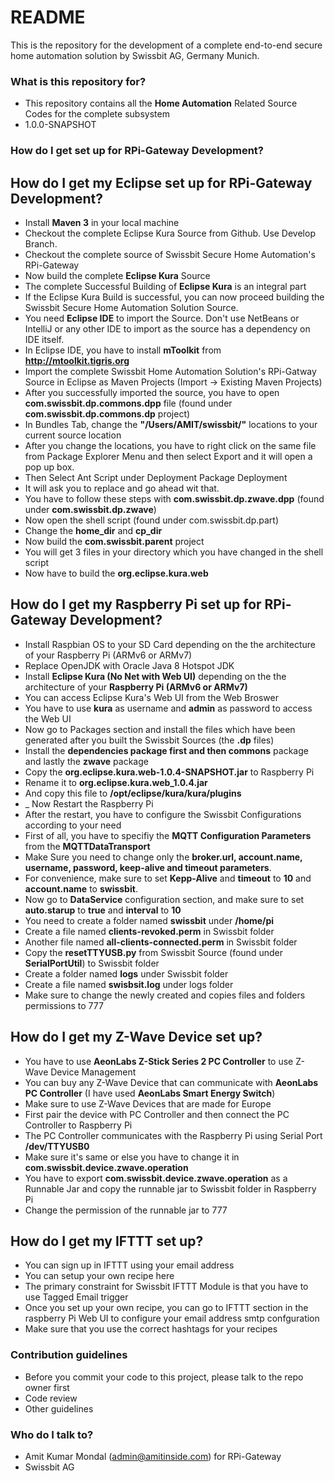 # README #

This is the repository for the development of a complete end-to-end secure home automation solution by Swissbit AG, Germany Munich. 

### What is this repository for? ###

* This repository contains all the **Home Automation** Related Source Codes for the complete subsystem
* 1.0.0-SNAPSHOT

### How do I get set up for RPi-Gateway Development? ###

## How do I get my Eclipse set up for RPi-Gateway Development? ##

* Install **Maven 3** in your local machine
* Checkout the complete Eclipse Kura Source from Github. Use Develop Branch.
* Checkout the complete source of Swissbit Secure Home Automation's RPi-Gateway
* Now build the complete **Eclipse Kura** Source
* The complete Successful Building of **Eclipse Kura** is an integral part
* If the Eclipse Kura Build is successful, you can now proceed building the Swissbit Secure Home Automation Solution Source.
* You need **Eclipse IDE** to import the Source. Don't use NetBeans or IntelliJ or any other IDE to import as the source has a dependency on IDE itself.
* In Eclipse IDE, you have to install **mToolkit** from **http://mtoolkit.tigris.org**
* Import the complete Swissbit Home Automation Solution's RPi-Gatway Source in Eclipse as Maven Projects (Import -> Existing Maven Projects)
* After you successfully imported the source, you have to open **com.swissbit.dp.commons.dpp** file (found under **com.swissbit.dp.commons.dp** project)
* In Bundles Tab, change the **"/Users/AMIT/swissbit/"** locations to your current source location
* After you change the locations, you have to right click on the same file from Package Explorer Menu and then select Export and it will open a pop up box.
* Then Select Ant Script under Deployment Package Deployment
* It will ask you to replace and go ahead wit that.
* You have to follow these steps with **com.swissbit.dp.zwave.dpp** (found under **com.swissbit.dp.zwave**)
* Now open the shell script (found under com.swissbit.dp.part)
* Change the **home_dir** and **cp_dir**
* Now build the **com.swissbit.parent** project
* You will get 3 files in your directory which you have changed in the shell script
* Now have to build the **org.eclipse.kura.web**

## How do I get my Raspberry Pi set up for RPi-Gateway Development? ##

* Install Raspbian OS to your SD Card depending on the the architecture of your Raspberry Pi (ARMv6 or ARMv7)
* Replace OpenJDK with Oracle Java 8 Hotspot JDK
* Install **Eclipse Kura (No Net with Web UI)** depending on the the architecture of your **Raspberry Pi (ARMv6 or ARMv7)**
* You can access Eclipse Kura's Web UI from the Web Broswer
* You have to use **kura** as username and **admin** as password to access the Web UI
* Now go to Packages section and install the files which have been generated after you built the Swissbit Sources (the **.dp** files)
* Install the ****dependencies** package first and then **commons**** package and lastly the **zwave** package
* Copy the **org.eclipse.kura.web-1.0.4-SNAPSHOT.jar** to Raspberry Pi
* Rename it to **org.eclipse.kura.web_1.0.4.jar**
* And copy this file to **/opt/eclipse/kura/kura/plugins**
* _ Now Restart the Raspberry Pi
* After the restart, you have to configure the Swissbit Configurations according to your need
* First of all, you have to specifiy the **MQTT Configuration Parameters** from the **MQTTDataTransport**
* Make Sure you need to change only the **broker.url, account.name, username, password, keep-alive and timeout parameters**.
* For convenience, make sure to set **Kepp-Alive** and **timeout** to **10** and **account.name** to **swissbit**.
* Now go to **DataService** configuration section, and make sure to set **auto.starup** to **true** and **interval** to **10**
* You need to create a folder named **swissbit** under **/home/pi**
* Create a file named **clients-revoked.perm** in Swissbit folder
* Another file named **all-clients-connected.perm** in Swissbit folder
* Copy the **resetTTYUSB.py** from Swissbit Source (found under **SerialPortUtil**) to Swissbit folder
* Create a folder named **logs** under Swissbit folder
* Create a file named **swisbsit.log** under logs folder
* Make sure to change the newly created and copies files and folders permissions to 777

## How do I get my Z-Wave Device set up? ##

* You have to use **AeonLabs Z-Stick Series 2 PC Controller** to use Z-Wave Device Management
* You can buy any Z-Wave Device that can communicate with **AeonLabs PC Controller** (I have used **AeonLabs Smart Energy Switch**)
* Make sure to use Z-Wave Devices that are made for Europe
* First pair the device with PC Controller and then connect the PC Controller to Raspberry Pi
* The PC Controller communicates with the Raspberry Pi using Serial Port **/dev/TTYUSB0**
* Make sure it's same or else you have to change it in **com.swissbit.device.zwave.operation**
* You have to export **com.swissbit.device.zwave.operation** as a Runnable Jar and copy the runnable jar to Swissbit folder in Raspberry Pi
* Change the permission of the runnable jar to 777

## How do I get my IFTTT set up? ##

* You can sign up in IFTTT using your email address
* You can setup your own recipe here
* The primary constraint for Swissbit IFTTT Module is that you have to use Tagged Email trigger
* Once you set up your own recipe, you can go to IFTTT section in the raspberry Pi Web UI to configure your email address smtp confguration
* Make sure that you use the correct hashtags for your recipes

### Contribution guidelines ###

* Before you commit your code to this project, please talk to the repo owner first
* Code review
* Other guidelines

### Who do I talk to? ###

* Amit Kumar Mondal (admin@amitinside.com) for RPi-Gateway
* Swissbit AG